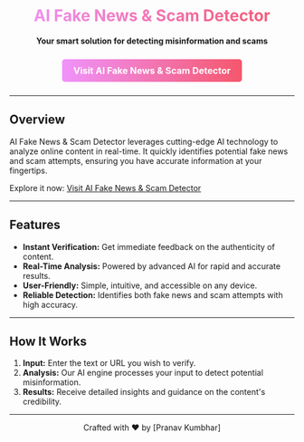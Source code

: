 <!-- Header Section -->
<div align="center">
  <h1 style="background: linear-gradient(to right, #f093fb, #f5576c); -webkit-background-clip: text; color: transparent;">
    AI Fake News & Scam Detector
  </h1>
  <p><strong>Your smart solution for detecting misinformation and scams</strong></p>
  <a href="https://fakedetector.run.place" target="_blank" style="display: inline-block; padding: 10px 20px; margin: 10px; font-size: 16px; font-weight: bold; color: #fff; text-decoration: none; background: linear-gradient(to right, #f093fb, #f5576c); border-radius: 5px;">
    Visit AI Fake News & Scam Detector
  </a>
</div>

---

## Overview

AI Fake News & Scam Detector leverages cutting-edge AI technology to analyze online content in real-time. It quickly identifies potential fake news and scam attempts, ensuring you have accurate information at your fingertips.

Explore it now: [Visit AI Fake News & Scam Detector](https://fakedetector.run.place)

---

## Features

- **Instant Verification:** Get immediate feedback on the authenticity of content.
- **Real-Time Analysis:** Powered by advanced AI for rapid and accurate results.
- **User-Friendly:** Simple, intuitive, and accessible on any device.
- **Reliable Detection:** Identifies both fake news and scam attempts with high accuracy.

---

## How It Works

1. **Input:** Enter the text or URL you wish to verify.
2. **Analysis:** Our AI engine processes your input to detect potential misinformation.
3. **Results:** Receive detailed insights and guidance on the content's credibility.

---

<div align="center">
  <p>Crafted with ❤️ by [Pranav Kumbhar]</p>
</div>
